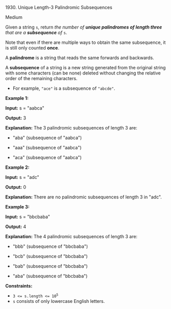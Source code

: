 1930\. Unique Length-3 Palindromic Subsequences

Medium

Given a string `s`, return _the number of **unique palindromes of length three** that are a **subsequence** of_ `s`.

Note that even if there are multiple ways to obtain the same subsequence, it is still only counted **once**.

A **palindrome** is a string that reads the same forwards and backwards.

A **subsequence** of a string is a new string generated from the original string with some characters (can be none) deleted without changing the relative order of the remaining characters.

*   For example, `"ace"` is a subsequence of `"abcde"`.

**Example 1:**

**Input:** s = "aabca"

**Output:** 3

**Explanation:** The 3 palindromic subsequences of length 3 are: 

- "aba" (subsequence of "aabca") 

- "aaa" (subsequence of "aabca") 

- "aca" (subsequence of "aabca")

**Example 2:**

**Input:** s = "adc"

**Output:** 0

**Explanation:** There are no palindromic subsequences of length 3 in "adc".

**Example 3:**

**Input:** s = "bbcbaba"

**Output:** 4

**Explanation:** The 4 palindromic subsequences of length 3 are: 

- "bbb" (subsequence of "bbcbaba") 

- "bcb" (subsequence of "bbcbaba") 

- "bab" (subsequence of "bbcbaba") 

- "aba" (subsequence of "bbcbaba")

**Constraints:**

*   <code>3 <= s.length <= 10<sup>5</sup></code>
*   `s` consists of only lowercase English letters.